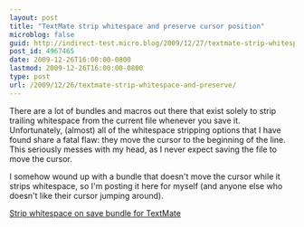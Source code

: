 ```yaml
---
layout: post
title: "TextMate strip whitespace and preserve cursor position"
microblog: false
guid: http://indirect-test.micro.blog/2009/12/27/textmate-strip-whitespace-and-preserve/
post_id: 4967465
date: 2009-12-26T16:00:00-0800
lastmod: 2009-12-26T16:00:00-0800
type: post
url: /2009/12/26/textmate-strip-whitespace-and-preserve/
---
```

There are a lot of bundles and macros out there that exist solely to strip trailing whitespace from the current file whenever you save it. Unfortunately, (almost) all of the whitespace stripping options that I have found share a fatal flaw: they move the cursor to the beginning of the line. This seriously messes with my head, as I never expect saving the file to move the cursor.

I somehow wound up with a bundle that doesn't move the cursor while it strips whitespace, so I'm posting it here for myself (and anyone else who doesn't like their cursor jumping around).

[Strip whitespace on save bundle for TextMate](Strip%20Whitespace%20on%20Save.zip)
